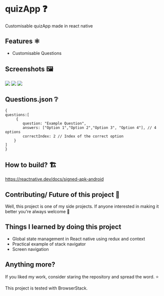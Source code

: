 # quizApp ❓
Customisable quizApp made in react native

## Features ⚛️

- Customisable Questions

## Screenshots 🖼️

![](doc/screen1.jpg)
![](doc/screen2.jpg)
![](doc/screen3.jpg)


## Questions.json ❔

```
{
questions:[
     { 
        question: "Example Question",
        answers: ["Option 1","Option 2","Option 3", "Option 4"], // 4 options
        correctIndex: 2 // Index of the correct option 
    }
]
}
```


## How to build? 🏗️

https://reactnative.dev/docs/signed-apk-android

## Contributing/ Future of this project 🧭

Well, this project is one of my side projects. If anyone interested in making it better you're always welcome 🤗

## Things I learned by doing this project

- Global state management in React native using redux and context
- Practical example of stack navigator
- Screen navigation
## Anything more?

If you liked my work, consider staring the repository and spread the word. ⭐️

This project is tested with BrowserStack.